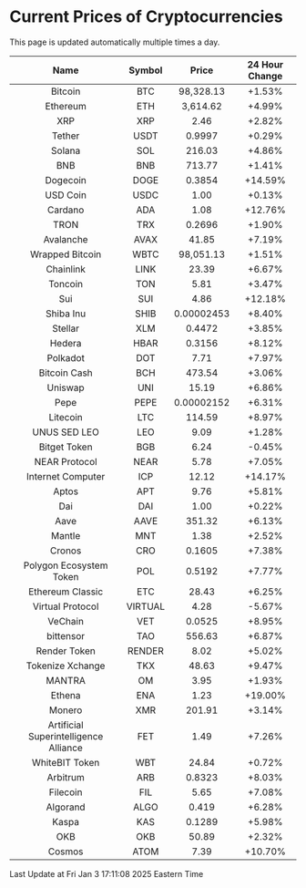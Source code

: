 # Current Prices of Cryptocurrencies
This page is updated automatically multiple times a day.

| Name | Symbol | Price | 24 Hour Change |
| :---: |:---:| :---: | :---: |
| Bitcoin | BTC | 98,328.13 | +1.53% |
| Ethereum | ETH | 3,614.62 | +4.99% |
| XRP | XRP | 2.46 | +2.82% |
| Tether | USDT | 0.9997 | +0.29% |
| Solana | SOL | 216.03 | +4.86% |
| BNB | BNB | 713.77 | +1.41% |
| Dogecoin | DOGE | 0.3854 | +14.59% |
| USD Coin | USDC | 1.00 | +0.13% |
| Cardano | ADA | 1.08 | +12.76% |
| TRON | TRX | 0.2696 | +1.90% |
| Avalanche | AVAX | 41.85 | +7.19% |
| Wrapped Bitcoin | WBTC | 98,051.13 | +1.51% |
| Chainlink | LINK | 23.39 | +6.67% |
| Toncoin | TON | 5.81 | +3.47% |
| Sui | SUI | 4.86 | +12.18% |
| Shiba Inu | SHIB | 0.00002453 | +8.40% |
| Stellar | XLM | 0.4472 | +3.85% |
| Hedera | HBAR | 0.3156 | +8.12% |
| Polkadot | DOT | 7.71 | +7.97% |
| Bitcoin Cash | BCH | 473.54 | +3.06% |
| Uniswap | UNI | 15.19 | +6.86% |
| Pepe | PEPE | 0.00002152 | +6.31% |
| Litecoin | LTC | 114.59 | +8.97% |
| UNUS SED LEO | LEO | 9.09 | +1.28% |
| Bitget Token | BGB | 6.24 | -0.45% |
| NEAR Protocol | NEAR | 5.78 | +7.05% |
| Internet Computer | ICP | 12.12 | +14.17% |
| Aptos | APT | 9.76 | +5.81% |
| Dai | DAI | 1.00 | +0.22% |
| Aave | AAVE | 351.32 | +6.13% |
| Mantle | MNT | 1.38 | +2.52% |
| Cronos | CRO | 0.1605 | +7.38% |
| Polygon Ecosystem Token | POL | 0.5192 | +7.77% |
| Ethereum Classic | ETC | 28.43 | +6.25% |
| Virtual Protocol | VIRTUAL | 4.28 | -5.67% |
| VeChain | VET | 0.0525 | +8.95% |
| bittensor | TAO | 556.63 | +6.87% |
| Render Token | RENDER | 8.02 | +5.02% |
| Tokenize Xchange | TKX | 48.63 | +9.47% |
| MANTRA | OM | 3.95 | +1.93% |
| Ethena | ENA | 1.23 | +19.00% |
| Monero | XMR | 201.91 | +3.14% |
| Artificial Superintelligence Alliance | FET | 1.49 | +7.26% |
| WhiteBIT Token | WBT | 24.84 | +0.72% |
| Arbitrum | ARB | 0.8323 | +8.03% |
| Filecoin | FIL | 5.65 | +7.08% |
| Algorand | ALGO | 0.419 | +6.28% |
| Kaspa | KAS | 0.1289 | +5.98% |
| OKB | OKB | 50.89 | +2.32% |
| Cosmos | ATOM | 7.39 | +10.70% |

Last Update at Fri Jan  3 17:11:08 2025 Eastern Time